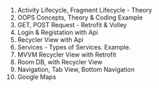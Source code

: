 1. Activity Lifecycle, Fragment Lifecycle - Theory
2. OOPS Concepts, Theory & Coding Example
3. GET, POST Request - Retrofit & Volley
4. Login & Registation with Api
5. Recycler View with Api
6. Services - Types of Services. Example.
7. MVVM Recycler View with Retrofit
8. Room DB, with Recycler View
9. Navigation, Tab View, Bottom Navigation
10. Google Maps
